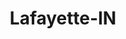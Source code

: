 ---
title: Lafayette-IN
slug: lafayette-in
f_state:
- cms/state/indiana.md
f_locations:
- cms/payday-loan/act-enterprise-inc-958.md
- cms/payday-loan/act-enterprises-inc-961.md
- cms/payday-loan/advance-america-3178.md
- cms/payday-loan/advance-america-3191.md
- cms/payday-loan/allied-cash-advance-3889.md
- cms/payday-loan/c-r-services-5673.md
- cms/payday-loan/cash-loan-security-inc-6234.md
- cms/payday-loan/cash-loan-security-inc-6235.md
- cms/payday-loan/cashland-9134.md
- cms/payday-loan/check-go-9779.md
- cms/payday-loan/check-into-cash-11834.md
- cms/payday-loan/check-into-cash-11882.md
- cms/payday-loan/check-into-cash-11883.md
- cms/payday-loan/check-into-cash-indiana-llc-13179.md
- cms/payday-loan/first-cash-advance-18431.md
- cms/payday-loan/first-cash-inc-18524.md
- cms/payday-loan/lafayette-travel-cruise-20220.md
updated-on: '2024-05-30T13:41:28.615Z'
created-on: '2024-05-30T13:41:28.615Z'
published-on: '2024-05-30T13:54:32.469Z'
f_city: Lafayette
layout: '[city].html'
tags: city
---